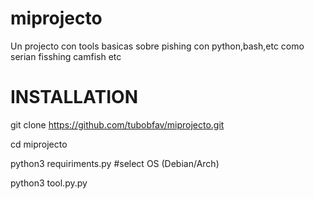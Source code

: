 # miprojecto
Un projecto con tools basicas sobre pishing con python,bash,etc como serian fisshing camfish etc
   # INSTALLATION 

git clone https://github.com/tubobfav/miprojecto.git

cd miprojecto

python3 requiriments.py #select OS (Debian/Arch)

python3 tool.py.py
```
